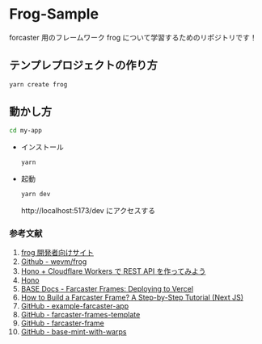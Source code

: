 # Frog-Sample

forcaster 用のフレームワーク frog について学習するためのリポジトリです！

## テンプレプロジェクトの作り方

```bash
yarn create frog
```

## 動かし方

```bash
cd my-app
```

- インストール

  ```bash
  yarn
  ```

- 起動

  ```bash
  yarn dev
  ```

  http://localhost:5173/dev にアクセスする

### 参考文献

1. [frog 開発者向けサイト](https://frog.fm/getting-started)
2. [Github - wevm/frog](https://github.com/wevm/frog)
3. [Hono + Cloudflare Workers で REST API を作ってみよう](https://zenn.dev/azukiazusa/articles/hono-cloudflare-workers-rest-api#hono-%E3%81%A8%E3%81%AF%EF%BC%9F)
4. [Hono](https://hono.dev/)
5. [BASE Docs - Farcaster Frames: Deploying to Vercel](https://docs.base.org/tutorials/farcaster-frames-deploy-to-vercel/)
6. [How to Build a Farcaster Frame? A Step-by-Step Tutorial (Next JS)](https://www.coingecko.com/learn/farcaster-frame-tutorial)
7. [GitHub - example-farcaster-app](https://github.com/manan19/example-farcaster-app)
8. [GitHub - farcaster-frames-template](https://github.com/nekofar/farcaster-frames-template)
9. [GitHub - farcaster-frame](https://github.com/Crossmint/farcaster-frame/tree/main)
10. [GitHub - base-mint-with-warps](https://github.com/horsefacts/base-mint-with-warps)

